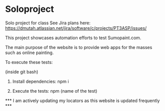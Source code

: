 # Soloproject
Solo project for class
See Jira plans here: https://dmutah.atlassian.net/jira/software/c/projects/PT3ASP/issues/

This project showcases automation efforts to test Sumopaint.com.

The main purpose of the website is to provide web apps for the masses such as online painting.

To execute these tests:

(inside git bash)

1. Install dependencies: npm i

2. Execute the tests: npm (name of the test)

*** I am actively updating my locators as this website is updated frequently ***
